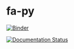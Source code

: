 fa-py
=====

[![Binder](https://mybinder.org/badge_logo.svg)](https://mybinder.org/v2/gh/altaris/fapy/master)

[![Documentation Status](https://readthedocs.org/projects/fapy/badge/?version=latest)](https://fapy.readthedocs.io/en/latest/?badge=latest)
